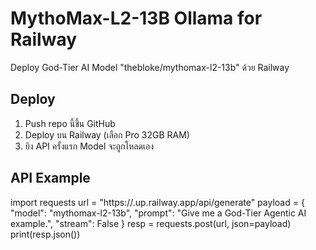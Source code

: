 # MythoMax-L2-13B Ollama for Railway

Deploy God-Tier AI Model "thebloke/mythomax-l2-13b" ด้วย Railway

## Deploy

1. Push repo นี้ขึ้น GitHub
2. Deploy บน Railway (เลือก Pro 32GB RAM)
3. ยิง API ครั้งแรก Model จะถูกโหลดเอง

## API Example

import requests
url = "https://<your-app-name>.up.railway.app/api/generate"
payload = {
    "model": "mythomax-l2-13b",
    "prompt": "Give me a God-Tier Agentic AI example.",
    "stream": False
}
resp = requests.post(url, json=payload)
print(resp.json())
